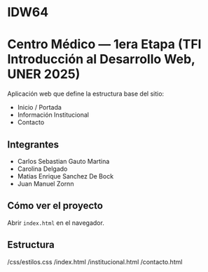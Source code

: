 # IDW64
# Centro Médico — 1era Etapa (TFI Introducción al Desarrollo Web, UNER 2025)

Aplicación web que define la estructura base del sitio:
- Inicio / Portada
- Información Institucional
- Contacto

## Integrantes
- Carlos Sebastian Gauto Martina
- Carolina Delgado
- Matias Enrique Sanchez De Bock
- Juan Manuel Zornn


## Cómo ver el proyecto
Abrir `index.html` en el navegador.

## Estructura
/css/estilos.css
/index.html
/institucional.html
/contacto.html
